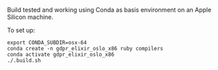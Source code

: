 Build tested and working using Conda as basis environment on an Apple Silicon machine. 

To set up:

```
export CONDA_SUBDIR=osx-64
conda create -n gdpr_elixir_oslo_x86 ruby compilers
conda activate gdpr_elixir_oslo_x86
./.build.sh
```
